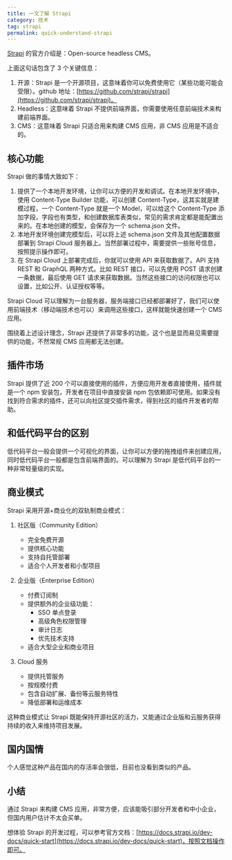 ```yaml
---
title: 一文了解 Strapi
category: 技术
tag: strapi
permalink: quick-understand-strapi
---
```


[Strapi](https://strapi.io/) 的官方介绍是：Open-source headless CMS。

上面这句话包含了 3 个关键信息：

1. 开源：Strapi 是一个开源项目，这意味着你可以免费使用它（某些功能可能会受限）。github 地址：[https://github.com/strapi/strapi](https://github.com/strapi/strapi)。
2. Headless：这意味着 Strapi 不提供前端界面，你需要使用任意前端技术来构建前端界面。
3. CMS：这意味着 Strapi 只适合用来构建 CMS 应用，非 CMS 应用是不适合的。

## 核心功能

Strapi 做的事情大致如下：

1. 提供了一个本地开发环境，让你可以方便的开发和调试。在本地开发环境中，使用 Content-Type Builder 功能，可以创建 Content-Type，这其实就是建模过程，一个 Content-Type 就是一个 Model，可以给这个 Content-Type 添加字段，字段也有类型，和创建数据库表类似，常见的需求肯定都是能配置出来的。在本地创建的模型，会保存为一个 schema.json 文件。
2. 本地开发环境创建完模型后，可以将上述 schema.json 文件及其他配置数据部署到 Strapi Cloud 服务器上。当然部署过程中，需要提供一些账号信息，按照提示操作即可。
3. 在 Strapi Cloud 上部署完成后，你就可以使用 API 来获取数据了。API 支持 REST 和 GraphQL 两种方式。比如 REST 接口，可以先使用 POST 请求创建一条数据，最后使用 GET 请求来获取数据。当然这些接口的访问权限也可以设置，比如公开、认证授权等等。

Strapi Cloud 可以理解为一台服务器，服务端接口已经都部署好了，我们可以使用前端技术（移动端技术也可以）来调用这些接口，这样就能快速创建一个 CMS 应用。

围绕着上述设计理念，Strapi 还提供了非常多的功能，这个也是显而易见需要提供的功能，不然常规 CMS 应用都无法创建。

## 插件市场

Strapi 提供了近 200 个可以直接使用的插件，方便应用开发者直接使用，插件就是一个 npm 安装包，开发者在项目中直接安装 npm 包依赖即可使用。如果没有找到符合需求的插件，还可以向社区提交插件需求，得到社区的插件开发者的帮助。

## 和低代码平台的区别

低代码平台一般会提供一个可视化的界面，让你可以方便的拖拽组件来创建应用，同时低代码平台一般都是包含前端界面的。可以理解为 Strapi 是低代码平台的一种非常轻量级的实现。

## 商业模式

Strapi 采用开源+商业化的双轨制商业模式：

1. 社区版（Community Edition）
   - 完全免费开源
   - 提供核心功能
   - 支持自托管部署
   - 适合个人开发者和小型项目

2. 企业版（Enterprise Edition）
   - 付费订阅制
   - 提供额外的企业级功能：
     - SSO 单点登录
     - 高级角色权限管理
     - 审计日志
     - 优先技术支持
   - 适合大型企业和商业项目

3. Cloud 服务
   - 提供托管服务
   - 按规模付费
   - 包含自动扩展、备份等云服务特性
   - 降低部署和运维成本

这种商业模式让 Strapi 既能保持开源社区的活力，又能通过企业版和云服务获得持续的收入来维持项目发展。

## 国内国情

个人感觉这种产品在国内的存活率会很低，目前也没看到类似的产品。

## 小结

通过 Strapi 来构建 CMS 应用，非常方便，应该能吸引部分开发者和中小企业，但国内用户估计不太会买单。

想体验 Strapi 的开发过程，可以参考官方文档：[https://docs.strapi.io/dev-docs/quick-start](https://docs.strapi.io/dev-docs/quick-start)，按照文档操作即可。
